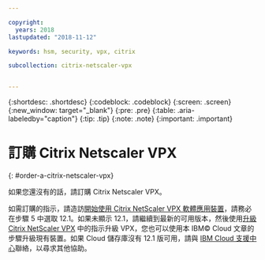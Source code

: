 ```yaml
---

copyright:
  years: 2018
lastupdated: "2018-11-12"

keywords: hsm, security, vpx, citrix

subcollection: citrix-netscaler-vpx


---
```


{:shortdesc: .shortdesc}
{:codeblock: .codeblock}
{:screen: .screen}
{:new_window: target="_blank"}
{:pre: .pre}
{:table: .aria-labeledby="caption"}
{:tip: .tip}
{:note: .note}
{:important: .important}

# 訂購 Citrix Netscaler VPX
{: #order-a-citrix-netscaler-vpx}

如果您還沒有的話，請訂購 Citrix Netscaler VPX。

如需訂購的指示，請造訪[開始使用 Citrix NetScaler VPX 軟體應用裝置](/docs/infrastructure/citrix-netscaler-vpx?topic=citrix-netscaler-vpx-getting-started-with-citrix-netscaler-vpx-software-appliance)，請務必在步驟 5 中選取 12.1。如果未顯示 12.1，請繼續到最新的可用版本，然後使用[升級 Citrix NetScaler VPX](/docs/infrastructure/citrix-netscaler-vpx?topic=citrix-netscaler-vpx-upgrading-your-citrix-netscaler-vpx) 中的指示升級 VPX，您也可以使用本 IBM© Cloud 文章的步驟升級現有裝置。如果 Cloud 儲存庫沒有 12.1 版可用，請與 [IBM Cloud 支援中心](/docs/get-support?topic=get-support-contacting-bluemix-support-dedicated-local)聯絡，以尋求其他協助。
